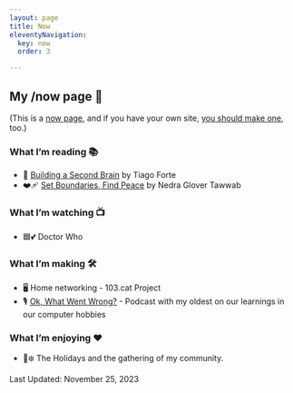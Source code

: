 ```yaml
---
layout: page
title: Now
eleventyNavigation:
  key: now
  order: 3

---
```


## My /now page 📆

(This is a [now page](https://nownownow.com/about), and if you have your own site, [you should make one](https://nownownow.com/about), too.)

### What I’m reading 📚

- 🧠 [Building a Second Brain](https://www.buildingasecondbrain.com/book) by Tiago Forte
- ❤️‍🩹 [Set Boundaries, Find Peace](https://www.penguinrandomhouse.com/books/647316/set-boundaries-find-peace-by-nedra-glover-tawwab/) by Nedra Glover Tawwab

### What I’m watching 📺

- 🟦💕 Doctor Who

### What I’m making 🛠️

- 🖥️ Home networking - 103.cat Project
- 🎙️ [Ok, What Went Wrong?](https://www.okwhatwentwrong.com) - Podcast with my oldest on our learnings in our computer hobbies

### What I’m enjoying ♥️

- 🎄❄️ The Holidays and the gathering of my community.

Last Updated: November 25, 2023